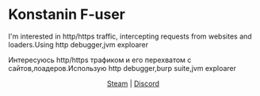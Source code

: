 <h1>Konstanin F-user</h1>
<p>I'm interested in http/https traffic, intercepting requests from websites and loaders.Using http debugger,jvm exploarer</p>

<p>Интересуюсь http/https трафиком и его перехватом с сайтов,лоадеров.Использую http debugger,burp suite,jvm exploarer</p>

<div id="url" align="center">
  <a href="https://steamcommunity.com/id/failure-/">Steam</a> | <a onclick="prompt('copy', 'alekzov14');" href="#">Discord</a>
</div>
